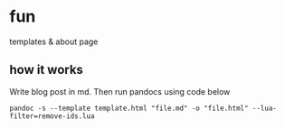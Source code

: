 # fun
templates &amp; about page

## how it works
Write blog post in md. Then run pandocs using code below 

`pandoc -s --template template.html "file.md" -o "file.html" --lua-filter=remove-ids.lua`

